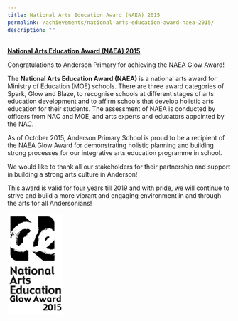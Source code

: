 ```yaml
---
title: National Arts Education Award (NAEA) 2015
permalink: /achievements/national-arts-education-award-naea-2015/
description: ""
---
```


<p><strong><u>National Arts Education Award (NAEA) 2015</u></strong></p>
<p>Congratulations to Anderson Primary for achieving the NAEA Glow Award!</p>
<p>The&nbsp;<strong>National Arts Education Award (NAEA)</strong>&nbsp;is a national arts award for Ministry of Education (MOE) schools.&nbsp;There are three award categories of Spark, Glow and Blaze, to recognise schools at different stages of arts education development and to&nbsp;affirm schools that develop holistic arts education for their students.&nbsp;The assessment of NAEA is conducted by officers from NAC and MOE, and arts experts and educators appointed by the NAC.&nbsp;</p>
<p>As of October 2015, Anderson Primary School is proud to be a recipient of the NAEA Glow Award&nbsp;for demonstrating holistic planning and building strong processes for our integrative arts education programme in school.&nbsp;</p>
<p>We would like to thank all our stakeholders for their partnership and support in building a strong arts culture in Anderson!&nbsp;</p>
<p>This award is valid for four years till 2019 and with pride, we will continue to strive and build a more vibrant and engaging environment in and through the arts for all Andersonians!</p>


<img src="/images/NAEA%20logo%20glow%202015.jpg" 
     style="width:25%">